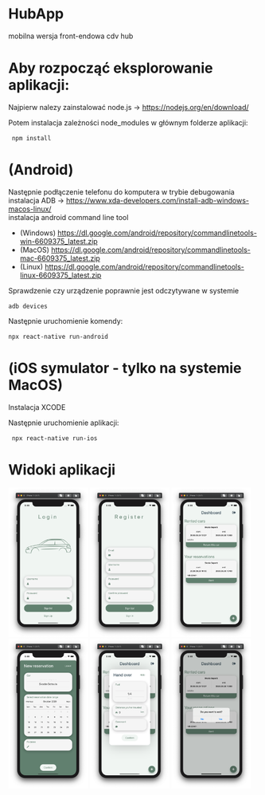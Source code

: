 # HubApp
 mobilna wersja front-endowa cdv hub

# Aby rozpocząć eksplorowanie aplikacji: <br />
Najpierw nalezy zainstalować node.js -> https://nodejs.org/en/download/ <br />

 Potem instalacja zależności node_modules w głównym folderze aplikacji:
 ```
  npm install
 ```
# (Android)
 Następnie podłączenie telefonu do komputera w trybie debugowania
 <br />
 instalacja ADB -> https://www.xda-developers.com/install-adb-windows-macos-linux/ <br />
 instalacja android command line tool <br />
 - (Windows) https://dl.google.com/android/repository/commandlinetools-win-6609375_latest.zip <br />
 - (MacOS) https://dl.google.com/android/repository/commandlinetools-mac-6609375_latest.zip <br />
 - (Linux) https://dl.google.com/android/repository/commandlinetools-linux-6609375_latest.zip <br />
 
 Sprawdzenie czy urządzenie poprawnie jest odczytywane w systemie
 ```
 adb devices
 ```
 Następnie uruchomienie komendy:
 ```
 npx react-native run-android
 ```
 
 # (iOS symulator - tylko na systemie MacOS)
 
 Instalacja XCODE <br />
 
 Następnie uruchomienie aplikacji:<br />
 ```
  npx react-native run-ios
 ```

# Widoki aplikacji
<img src="https://github.com/Czarczynski/HubApp/blob/main/gitScreens/logowanie.png" height=300 />
<img src="https://github.com/Czarczynski/HubApp/blob/main/gitScreens/rejestracja.png" height=300 />
<img src="https://github.com/Czarczynski/HubApp/blob/main/gitScreens/dashboard.png" height=300 />
<img src="https://github.com/Czarczynski/HubApp/blob/main/gitScreens/nowa%20rezerwacja.png" height=300 />
<img src="https://github.com/Czarczynski/HubApp/blob/main/gitScreens/oddawanie%20rezerwacji.png" height=300 />
<img src="https://github.com/Czarczynski/HubApp/blob/main/gitScreens/wyloguj%20popup.png" height=300 />
